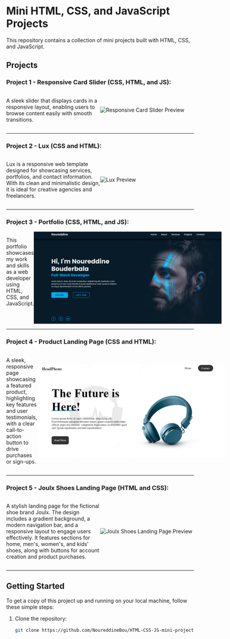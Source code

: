 # Mini HTML, CSS, and JavaScript Projects

This repository contains a collection of mini projects built with HTML, CSS, and JavaScript.

## Projects

### Project 1 - Responsive Card Slider (CSS, HTML, and JS):

<div style="display: flex; align-items: center;">
  <p style="flex: 1;">A sleek slider that displays cards in a responsive layout, enabling users to browse content easily with smooth transitions.</p>
  <img src="assets/card-slider-preview.png" alt="Responsive Card Slider Preview" width="300" style="flex: 1;">
</div>

---

### Project 2 - Lux (CSS and HTML):

<div style="display: flex; align-items: center;">
  <p style="flex: 1;">Lux is a responsive web template designed for showcasing services, portfolios, and contact information. With its clean and minimalistic design, it is ideal for creative agencies and freelancers.</p>
  <img src="assets/lux-preview.png" alt="Lux Preview" width="300" style="flex: 1;">
</div>

---

### Project 3 - Portfolio (CSS, HTML, and JS):  
<div style = "display: flex; justify-content: space-between">
  <p>This portfolio showcases my work and skills as a web developer using HTML, CSS, and JavaScript.</p> <img src="Project 3 - Portfolio/portfolio-preview.png" alt="Portfolio Preview" width="700">
</div>

---

### Project 4 - Product Landing Page (CSS and HTML):

<div style="display: flex; align-items: center;">
  <p style="flex: 1;">A sleek, responsive page showcasing a featured product, highlighting key features and user testimonials, with a clear call-to-action button to drive purchases or sign-ups.</p>
  <img src="Project 4 - Product-Landing-Page/product-landing-preview.png" alt="Product Landing Page Preview" width="700" style="flex: 1;">
</div>

---

### Project 5 - Joulx Shoes Landing Page (HTML and CSS):

<div style="display: flex; align-items: center;">
  <p style="flex: 1;">A stylish landing page for the fictional shoe brand Joulx. The design includes a gradient background, a modern navigation bar, and a responsive layout to engage users effectively. It features sections for home, men's, women's, and kids' shoes, along with buttons for account creation and product purchases.</p>
  <img src="Project 5 - Joulx-Shoes-Landing-Page/joulx-shoes-preview.png" alt="Joulx Shoes Landing Page Preview" width="700" style="flex: 1;">
</div>

---

## Getting Started

To get a copy of this project up and running on your local machine, follow these simple steps:

1. Clone the repository:
   ```bash
   git clone https://github.com/NoureddineBou/HTML-CSS-JS-mini-projects.git
